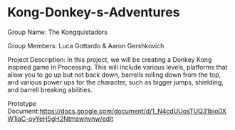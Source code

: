 # Kong-Donkey-s-Adventures
  Group Name: The Kongquistadors 
  
  Group Members: Luca Gottardo & Aaron Gershkovich
  
  Project Description: In this project, we will be creating a Donkey Kong inspired game in Processing. This will include various levels, platforms that allow you to go up but not back down, barrells rolling down from the top, and various power ups for the character, such as bigger jumps, shielding, and barrell breaking abilities.
  
  Prototype Document:https://docs.google.com/document/d/1_N4cdUUosTUQ31bio0XW1iaC-oyYeH5gH2Ntmswnvnw/edit
